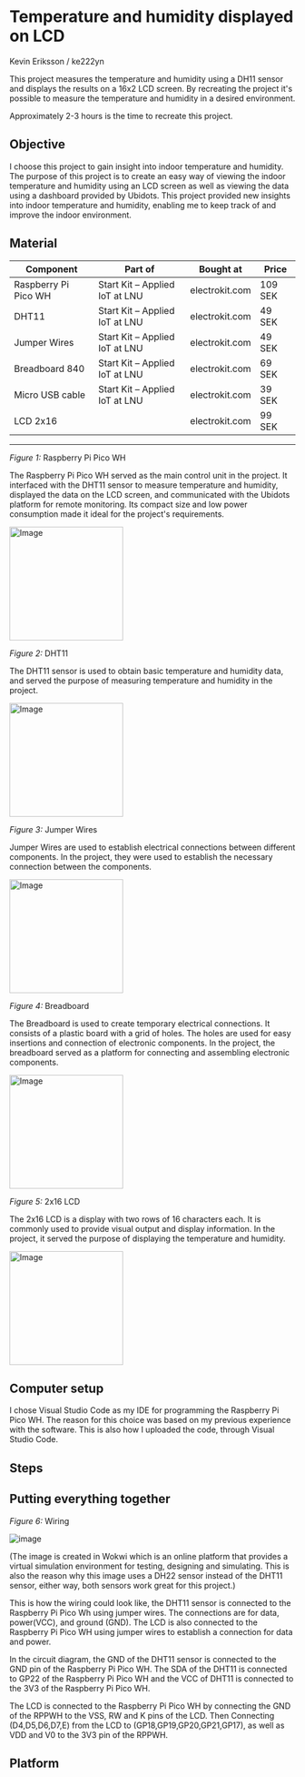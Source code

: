 # Temperature and humidity displayed on LCD
Kevin Eriksson / ke222yn

This project measures the temperature and humidity using a DH11 sensor and displays the results on a 16x2 LCD screen. By recreating the project it's possible to measure the temperature and humidity in a desired environment. 

Approximately 2-3 hours is the time to recreate this project.

## Objective
I choose this project to gain insight into indoor temperature and humidity. The purpose of this project is to create an easy way of viewing the indoor temperature and humidity using an LCD screen as well as viewing the data using a dashboard provided by Ubidots. This project provided new insights into indoor temperature and humidity, enabling me to keep track of and improve the indoor environment.

## Material

| Component  | Part of | Bought at | Price |
| ------------- | ------------- | ------------- | ------------- |
| Raspberry Pi Pico WH  | Start Kit – Applied IoT at LNU  | electrokit.com  | 109 SEK  |
| DHT11  | Start Kit – Applied IoT at LNU   | electrokit.com  | 49 SEK |
| Jumper Wires  | Start Kit – Applied IoT at LNU   | electrokit.com  | 49 SEK |
| Breadboard 840  | Start Kit – Applied IoT at LNU   | electrokit.com  | 69 SEK |
| Micro USB cable  | Start Kit – Applied IoT at LNU   | electrokit.com  | 39 SEK |
| LCD 2x16  |   | electrokit.com  | 99 SEK |

--------------------------------------------------------------------------------------------------------------------------------------------------------------------------
*Figure 1:* Raspberry Pi Pico WH 

The Raspberry Pi Pico WH served as the main control unit in the project. It interfaced with the DHT11 sensor to measure temperature and humidity, displayed the data on the LCD screen, and communicated with the Ubidots platform for remote monitoring. Its compact size and low power consumption made it ideal for the project's requirements.

<img src="https://github.com/Kevv999/IOT-PROJECT/assets/100692756/42bfccef-79eb-4645-b154-69edf26f7476" alt="Image" width="200" height="200">



*Figure 2:* DHT11

The DHT11 sensor is used to obtain basic temperature and humidity data, and served the purpose of measuring temperature and humidity in the project.

<img src="https://github.com/Kevv999/IOT-PROJECT/assets/100692756/738ad017-cc38-4ede-9b99-ee6abf8c0d54" alt="Image" width="200" height="200">


*Figure 3:* Jumper Wires

Jumper Wires are used to establish electrical connections between different components. In the project, they were used to establish the necessary connection between the components.  

<img src="https://github.com/Kevv999/IOT-PROJECT/assets/100692756/4991874a-b2ed-4cd0-bb8b-737ec172b9d7" alt="Image" width="200" height="200">



*Figure 4:* Breadboard

The Breadboard is used to create temporary electrical connections. It consists of a plastic board with a grid of holes. The holes are used for easy insertions and connection of electronic components. In the project, the breadboard served as a platform for connecting and assembling electronic components.

<img src="https://github.com/Kevv999/IOT-PROJECT/assets/100692756/44c04729-c7b2-47c7-937e-bfe268f57442" alt="Image" width="200" height="200">


*Figure 5:* 2x16 LCD 

The 2x16 LCD is a display with two rows of 16 characters each. It is commonly used to provide visual output and display information. In the project, it served the purpose of displaying the temperature and humidity.

<img src="https://github.com/Kevv999/IOT-PROJECT/assets/100692756/79684c27-5038-4c34-aa06-ab7d35f8965e" alt="Image" width="200" height="200">

## Computer setup

I chose Visual Studio Code as my IDE for programming the Raspberry Pi Pico WH. The reason for this choice was based on my previous experience with the software. This is also how I uploaded the code, through Visual Studio Code.

## Steps



## Putting everything together

*Figure 6:* Wiring

![image](https://github.com/Kevv999/IOT-PROJECT/assets/100692756/c4ef0799-7569-4716-8ecd-32631855cd2d)

(The image is created in Wokwi which is an online platform that provides a virtual simulation environment for testing, designing and simulating. This is also the reason why this image uses a DH22 sensor instead of the DHT11 sensor, either way, both sensors work great for this project.)

This is how the wiring could look like, the DHT11 sensor is connected to the Raspberry Pi Pico Wh using jumper wires. The connections are for data, power(VCC), and ground (GND).
The LCD is also connected to the Raspberry Pi Pico WH using jumper wires to establish a connection for data and power.

In the circuit diagram, the GND of the DHT11 sensor is connected to the GND pin of the Raspberry Pi Pico WH. The SDA of the DHT11 is connected to GP22 of the Raspberry Pi Pico WH and the VCC of DHT11 is connected to the 3V3 of the Raspberry Pi Pico WH.

The LCD is connected to the Raspberry Pi Pico WH by connecting the GND of the RPPWH to the VSS, RW and K pins of the LCD. Then Connecting (D4,D5,D6,D7,E) from the LCD to (GP18,GP19,GP20,GP21,GP17), as well as VDD and V0 to the 3V3 pin of the RPPWH.


## Platform

